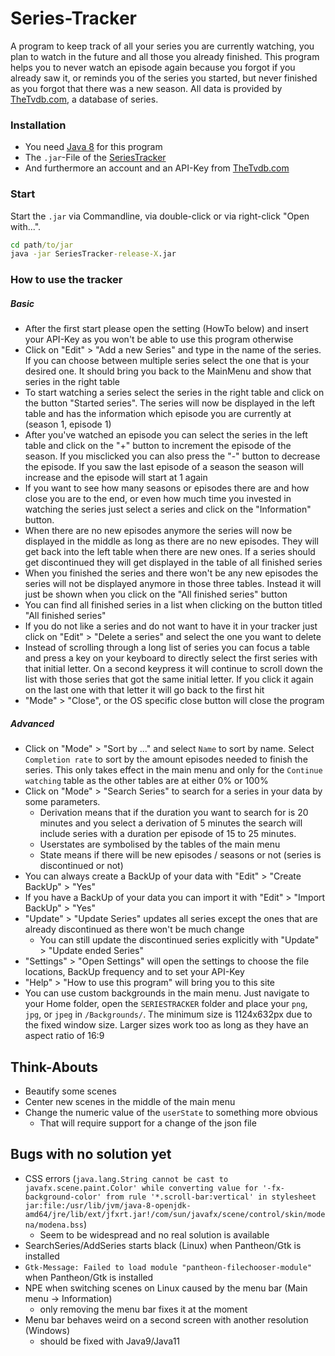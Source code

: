 # Series-Tracker

A program to keep track of all your series you are currently watching, you plan to watch in the future and all those you already finished. This program helps you to never watch an episode again because you forgot if you already saw it, or reminds you of the series you started, but never finished as you forgot that there was a new season.
All data is provided by [TheTvdb.com](https://www.thetvdb.com/), a database of series.

### Installation
* You need [Java 8](https://java.com/de/download/manual.jsp) for this program
* The `.jar`-File of the [SeriesTracker](https://github.com/Kraisie/SeriesTracker/releases)
* And furthermore an account and an API-Key from [TheTvdb.com](https://www.thetvdb.com/member/api) 

### Start
Start the `.jar` via Commandline, via double-click or via right-click "Open with...".
```cmd
cd path/to/jar
java -jar SeriesTracker-release-X.jar
```

### How to use the tracker
##### Basic
* After the first start please open the setting (HowTo below) and insert your API-Key as you won't be able to use this program otherwise
* Click on "Edit" > "Add a new Series" and type in the name of the series. If you can choose between multiple series select the one that is your desired one. It should bring you back to the MainMenu and show that series in the right table
* To start watching a series select the series in the right table and click on the button "Started series". The series will now be displayed in the left table and has the information which episode you are currently at (season 1, episode 1)
* After you've watched an episode you can select the series in the left table and click on the "+" button to increment the episode of the season. If you misclicked you can also press the "-" button to decrease the episode. If you saw the last episode of a season the season will increase and the episode will start at 1 again
* If you want to see how many seasons or episodes there are and how close you are to the end, or even how much time you invested in watching the series just select a series and click on the "Information" button.
* When there are no new episodes anymore the series will now be displayed in the middle as long as there are no new episodes. They will get back into the left table when there are new ones. If a series should get discontinued they will get displayed in the table of all finished series
* When you finished the series and there won't be any new episodes the series will not be displayed anymore in those three tables. Instead it will just be shown when you click on the "All finished series" button
* You can find all finished series in a list when clicking on the button titled "All finished series"
* If you do not like a series and do not want to have it in your tracker just click on "Edit" > "Delete a series" and select the one you want to delete
* Instead of scrolling through a long list of series you can focus a table and press a key on your keyboard to directly select the first series with that initial letter. On a second keypress it will continue to scroll down the list with those series that got the same initial letter. If you click it again on the last one with that letter it will go back to the first hit
* "Mode" > "Close", or the OS specific close button will close the program

##### Advanced
* Click on "Mode" > "Sort by ..." and select `Name` to sort by name. Select `Completion rate` to sort by the amount episodes needed to finish the series. This only takes effect in the main menu and only for the `Continue watching` table as the other tables are at either 0% or 100%
* Click on "Mode" > "Search Series" to search for a series in your data by some parameters.
    * Derivation means that if the duration you want to search for is 20 minutes and you select a derivation of 5 minutes the search will include series with a duration per episode of 15 to 25 minutes.
    * Userstates are symbolised by the tables of the main menu
    * State means if there will be new episodes / seasons or not (series is discontinued or not)
* You can always create a BackUp of your data with "Edit" > "Create BackUp" > "Yes"
* If you have a BackUp of your data you can import it with "Edit" > "Import BackUp" > "Yes"
* "Update" > "Update Series" updates all series except the ones that are already discontinued as there won't be much change
    * You can still update the discontinued series explicitly with "Update" > "Update ended Series"
* "Settings" > "Open Settings" will open the settings to choose the file locations, BackUp frequency and to set your API-Key
* "Help" > "How to use this program" will bring you to this site
* You can use custom backgrounds in the main menu. Just navigate to your Home folder, open the `SERIESTRACKER` folder and place your `png`, `jpg`, or `jpeg` in `/Backgrounds/`. The minimum size is 1124x632px due to the fixed window size. Larger sizes work too as long as they have an aspect ratio of 16:9

## Think-Abouts
* Beautify some scenes
* Center new scenes in the middle of the main menu 
* Change the numeric value of the `userState` to something more obvious
    * That will require support for a change of the json file

## Bugs with no solution yet
* CSS errors (`java.lang.String cannot be cast to javafx.scene.paint.Color' while converting value for '-fx-background-color' from rule '*.scroll-bar:vertical' in stylesheet jar:file:/usr/lib/jvm/java-8-openjdk-amd64/jre/lib/ext/jfxrt.jar!/com/sun/javafx/scene/control/skin/modena/modena.bss`)
    * Seem to be widespread and no real solution is available
* SearchSeries/AddSeries starts black (Linux) when Pantheon/Gtk is installed
* `Gtk-Message: Failed to load module "pantheon-filechooser-module"` when Pantheon/Gtk is installed
* NPE when switching scenes on Linux caused by the menu bar (Main menu -> Information)
    * only removing the menu bar fixes it at the moment
* Menu bar behaves weird on a second screen with another resolution (Windows)
    * should be fixed with Java9/Java11